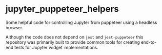 # jupyter_puppeteer_helpers
Some helpful code for controlling Jupyter from puppeteer using a headless browser.

Although the code does not depend on `jest` and `jest-puppeteer` this repository
was primarily built to provide common tools for creating end-to-end tests for Jupyter
widget implementations.
